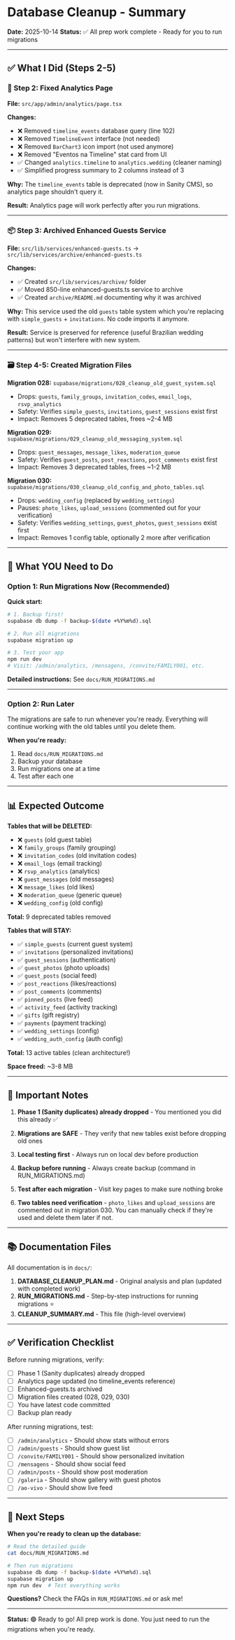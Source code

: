 # Database Cleanup - Summary

**Date:** 2025-10-14
**Status:** ✅ All prep work complete - Ready for you to run migrations

---

## ✅ What I Did (Steps 2-5)

### 📝 Step 2: Fixed Analytics Page
**File:** `src/app/admin/analytics/page.tsx`

**Changes:**
- ❌ Removed `timeline_events` database query (line 102)
- ❌ Removed `TimelineEvent` interface (not needed)
- ❌ Removed `BarChart3` icon import (not used anymore)
- ❌ Removed "Eventos na Timeline" stat card from UI
- ✅ Changed `analytics.timeline` to `analytics.wedding` (cleaner naming)
- ✅ Simplified progress summary to 2 columns instead of 3

**Why:** The `timeline_events` table is deprecated (now in Sanity CMS), so analytics page shouldn't query it.

**Result:** Analytics page will work perfectly after you run migrations.

---

### 📦 Step 3: Archived Enhanced Guests Service
**File:** `src/lib/services/enhanced-guests.ts` → `src/lib/services/archive/enhanced-guests.ts`

**Changes:**
- ✅ Created `src/lib/services/archive/` folder
- ✅ Moved 850-line enhanced-guests.ts service to archive
- ✅ Created `archive/README.md` documenting why it was archived

**Why:** This service used the old `guests` table system which you're replacing with `simple_guests` + `invitations`. No code imports it anymore.

**Result:** Service is preserved for reference (useful Brazilian wedding patterns) but won't interfere with new system.

---

### 🗃️ Step 4-5: Created Migration Files

**Migration 028:** `supabase/migrations/028_cleanup_old_guest_system.sql`
- Drops: `guests`, `family_groups`, `invitation_codes`, `email_logs`, `rsvp_analytics`
- Safety: Verifies `simple_guests`, `invitations`, `guest_sessions` exist first
- Impact: Removes 5 deprecated tables, frees ~2-4 MB

**Migration 029:** `supabase/migrations/029_cleanup_old_messaging_system.sql`
- Drops: `guest_messages`, `message_likes`, `moderation_queue`
- Safety: Verifies `guest_posts`, `post_reactions`, `post_comments` exist first
- Impact: Removes 3 deprecated tables, frees ~1-2 MB

**Migration 030:** `supabase/migrations/030_cleanup_old_config_and_photo_tables.sql`
- Drops: `wedding_config` (replaced by `wedding_settings`)
- Pauses: `photo_likes`, `upload_sessions` (commented out for your verification)
- Safety: Verifies `wedding_settings`, `guest_photos`, `guest_sessions` exist first
- Impact: Removes 1 config table, optionally 2 more after verification

---

## 🎯 What YOU Need to Do

### Option 1: Run Migrations Now (Recommended)

**Quick start:**
```bash
# 1. Backup first!
supabase db dump -f backup-$(date +%Y%m%d).sql

# 2. Run all migrations
supabase migration up

# 3. Test your app
npm run dev
# Visit: /admin/analytics, /mensagens, /convite/FAMILY001, etc.
```

**Detailed instructions:** See `docs/RUN_MIGRATIONS.md`

---

### Option 2: Run Later

The migrations are safe to run whenever you're ready. Everything will continue working with the old tables until you delete them.

**When you're ready:**
1. Read `docs/RUN_MIGRATIONS.md`
2. Backup your database
3. Run migrations one at a time
4. Test after each one

---

## 📊 Expected Outcome

**Tables that will be DELETED:**
- ❌ `guests` (old guest table)
- ❌ `family_groups` (family grouping)
- ❌ `invitation_codes` (old invitation codes)
- ❌ `email_logs` (email tracking)
- ❌ `rsvp_analytics` (analytics)
- ❌ `guest_messages` (old messages)
- ❌ `message_likes` (old likes)
- ❌ `moderation_queue` (generic queue)
- ❌ `wedding_config` (old config)

**Total:** 9 deprecated tables removed

**Tables that will STAY:**
- ✅ `simple_guests` (current guest system)
- ✅ `invitations` (personalized invitations)
- ✅ `guest_sessions` (authentication)
- ✅ `guest_photos` (photo uploads)
- ✅ `guest_posts` (social feed)
- ✅ `post_reactions` (likes/reactions)
- ✅ `post_comments` (comments)
- ✅ `pinned_posts` (live feed)
- ✅ `activity_feed` (activity tracking)
- ✅ `gifts` (gift registry)
- ✅ `payments` (payment tracking)
- ✅ `wedding_settings` (config)
- ✅ `wedding_auth_config` (auth config)

**Total:** 13 active tables (clean architecture!)

**Space freed:** ~3-8 MB

---

## 🚨 Important Notes

1. **Phase 1 (Sanity duplicates) already dropped** - You mentioned you did this already ✅

2. **Migrations are SAFE** - They verify that new tables exist before dropping old ones

3. **Local testing first** - Always run on local dev before production

4. **Backup before running** - Always create backup (command in RUN_MIGRATIONS.md)

5. **Test after each migration** - Visit key pages to make sure nothing broke

6. **Two tables need verification** - `photo_likes` and `upload_sessions` are commented out in migration 030. You can manually check if they're used and delete them later if not.

---

## 📚 Documentation Files

All documentation is in `docs/`:

1. **DATABASE_CLEANUP_PLAN.md** - Original analysis and plan (updated with completed work)
2. **RUN_MIGRATIONS.md** - Step-by-step instructions for running migrations ⭐
3. **CLEANUP_SUMMARY.md** - This file (high-level overview)

---

## ✅ Verification Checklist

Before running migrations, verify:

- [ ] Phase 1 (Sanity duplicates) already dropped
- [ ] Analytics page updated (no timeline_events reference)
- [ ] Enhanced-guests.ts archived
- [ ] Migration files created (028, 029, 030)
- [ ] You have latest code committed
- [ ] Backup plan ready

After running migrations, test:

- [ ] `/admin/analytics` - Should show stats without errors
- [ ] `/admin/guests` - Should show guest list
- [ ] `/convite/FAMILY001` - Should show personalized invitation
- [ ] `/mensagens` - Should show social feed
- [ ] `/admin/posts` - Should show post moderation
- [ ] `/galeria` - Should show gallery with guest photos
- [ ] `/ao-vivo` - Should show live feed

---

## 🎉 Next Steps

**When you're ready to clean up the database:**

```bash
# Read the detailed guide
cat docs/RUN_MIGRATIONS.md

# Then run migrations
supabase db dump -f backup-$(date +%Y%m%d).sql
supabase migration up
npm run dev  # Test everything works
```

**Questions?** Check the FAQs in `RUN_MIGRATIONS.md` or ask me!

---

**Status:** 🟢 Ready to go! All prep work is done. You just need to run the migrations when you're ready.
